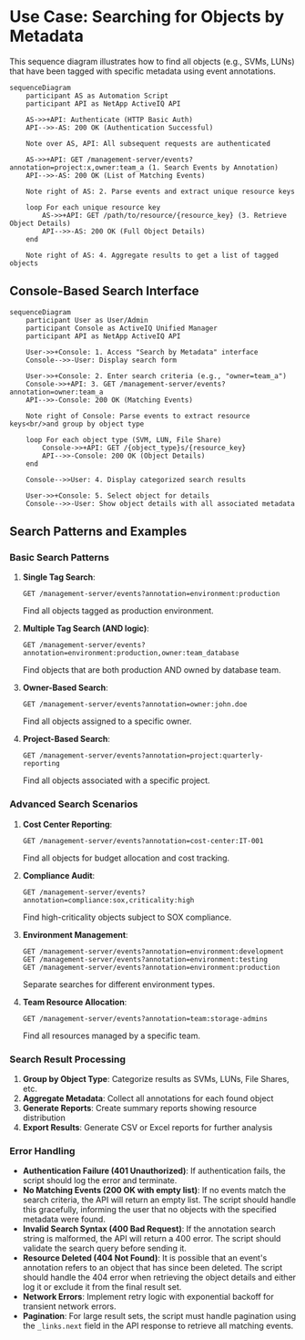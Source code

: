 # Use Case: Searching for Objects by Metadata

This sequence diagram illustrates how to find all objects (e.g., SVMs, LUNs) that have been tagged with specific metadata using event annotations.

```mermaid
sequenceDiagram
    participant AS as Automation Script
    participant API as NetApp ActiveIQ API

    AS->>+API: Authenticate (HTTP Basic Auth)
    API-->>-AS: 200 OK (Authentication Successful)

    Note over AS, API: All subsequent requests are authenticated

    AS->>+API: GET /management-server/events?annotation=project:x,owner:team_a (1. Search Events by Annotation)
    API-->>-AS: 200 OK (List of Matching Events)

    Note right of AS: 2. Parse events and extract unique resource keys

    loop For each unique resource key
        AS->>+API: GET /path/to/resource/{resource_key} (3. Retrieve Object Details)
        API-->>-AS: 200 OK (Full Object Details)
    end

    Note right of AS: 4. Aggregate results to get a list of tagged objects

```

## Console-Based Search Interface

```mermaid
sequenceDiagram
    participant User as User/Admin
    participant Console as ActiveIQ Unified Manager
    participant API as NetApp ActiveIQ API

    User->>+Console: 1. Access "Search by Metadata" interface
    Console-->>-User: Display search form

    User->>+Console: 2. Enter search criteria (e.g., "owner=team_a")
    Console->>+API: 3. GET /management-server/events?annotation=owner:team_a
    API-->>-Console: 200 OK (Matching Events)

    Note right of Console: Parse events to extract resource keys<br/>and group by object type

    loop For each object type (SVM, LUN, File Share)
        Console->>+API: GET /{object_type}s/{resource_key}
        API-->>-Console: 200 OK (Object Details)
    end

    Console-->>User: 4. Display categorized search results

    User->>+Console: 5. Select object for details
    Console-->>-User: Show object details with all associated metadata
```

## Search Patterns and Examples

### Basic Search Patterns

1. **Single Tag Search**:

   ```
   GET /management-server/events?annotation=environment:production
   ```

   Find all objects tagged as production environment.

2. **Multiple Tag Search (AND logic)**:

   ```
   GET /management-server/events?annotation=environment:production,owner:team_database
   ```

   Find objects that are both production AND owned by database team.

3. **Owner-Based Search**:

   ```
   GET /management-server/events?annotation=owner:john.doe
   ```

   Find all objects assigned to a specific owner.

4. **Project-Based Search**:
   ```
   GET /management-server/events?annotation=project:quarterly-reporting
   ```
   Find all objects associated with a specific project.

### Advanced Search Scenarios

1. **Cost Center Reporting**:

   ```
   GET /management-server/events?annotation=cost-center:IT-001
   ```

   Find all objects for budget allocation and cost tracking.

2. **Compliance Audit**:

   ```
   GET /management-server/events?annotation=compliance:sox,criticality:high
   ```

   Find high-criticality objects subject to SOX compliance.

3. **Environment Management**:

   ```
   GET /management-server/events?annotation=environment:development
   GET /management-server/events?annotation=environment:testing
   GET /management-server/events?annotation=environment:production
   ```

   Separate searches for different environment types.

4. **Team Resource Allocation**:
   ```
   GET /management-server/events?annotation=team:storage-admins
   ```
   Find all resources managed by a specific team.

### Search Result Processing

1. **Group by Object Type**: Categorize results as SVMs, LUNs, File Shares, etc.
2. **Aggregate Metadata**: Collect all annotations for each found object
3. **Generate Reports**: Create summary reports showing resource distribution
4. **Export Results**: Generate CSV or Excel reports for further analysis

### Error Handling

- **Authentication Failure (401 Unauthorized)**: If authentication fails, the script should log the error and terminate.
- **No Matching Events (200 OK with empty list)**: If no events match the search criteria, the API will return an empty list. The script should handle this gracefully, informing the user that no objects with the specified metadata were found.
- **Invalid Search Syntax (400 Bad Request)**: If the annotation search string is malformed, the API will return a 400 error. The script should validate the search query before sending it.
- **Resource Deleted (404 Not Found)**: It is possible that an event's annotation refers to an object that has since been deleted. The script should handle the 404 error when retrieving the object details and either log it or exclude it from the final result set.
- **Network Errors**: Implement retry logic with exponential backoff for transient network errors.
- **Pagination**: For large result sets, the script must handle pagination using the `_links.next` field in the API response to retrieve all matching events.
